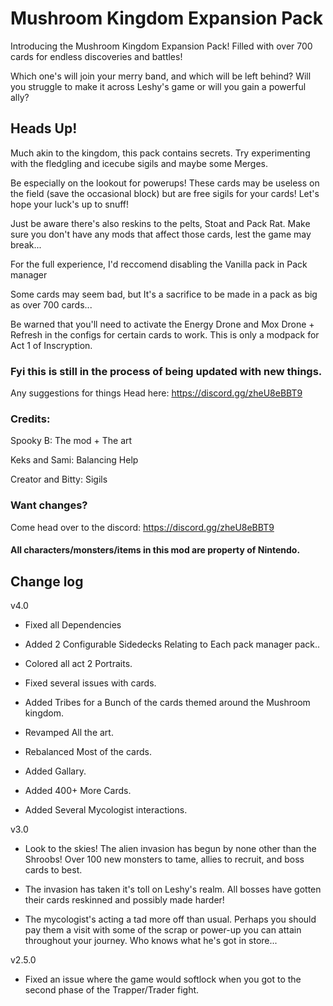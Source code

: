 # Mushroom Kingdom Expansion Pack
Introducing the Mushroom Kingdom Expansion Pack! Filled with over 700 cards for endless discoveries and battles!

Which one's will join your merry band, and which will be left behind? Will you struggle to make it across Leshy's game or will you gain a powerful ally?

## Heads Up!

Much akin to the kingdom, this pack contains secrets. Try experimenting with the fledgling and icecube sigils and maybe some Merges. 

Be especially on the lookout for powerups! These cards may be useless on the field (save the occasional block) but are free sigils for your cards! Let's hope your luck's up to snuff!

Just be aware there's also reskins to the pelts, Stoat and Pack Rat. Make sure you don't have any mods that affect those cards, lest the game may break...

For the full experience, I'd reccomend disabling the Vanilla pack in Pack manager

Some cards may seem bad, but It's a sacrifice to be made in a pack as big as over 700 cards... 

Be warned that you'll need to activate the Energy Drone and Mox Drone + Refresh in the configs for certain cards to work. This is only a modpack for Act 1 of Inscryption.

### Fyi this is still in the process of being updated with new things.

Any suggestions for things Head here: https://discord.gg/zheU8eBBT9

### Credits:

Spooky B: The mod + The art

Keks and Sami: Balancing Help

Creator and Bitty: Sigils

### Want changes?

Come head over to the discord: https://discord.gg/zheU8eBBT9

#### All characters/monsters/items in this mod are property of Nintendo.

## Change log

v4.0

- Fixed all Dependencies

- Added 2 Configurable Sidedecks Relating to Each pack manager pack..

- Colored all act 2 Portraits.

- Fixed several issues with cards.

- Added Tribes for a Bunch of the cards themed around the Mushroom kingdom.

- Revamped All the art.

- Rebalanced Most of the cards.

- Added Gallary.

- Added 400+ More Cards.

- Added Several Mycologist interactions.

v3.0

- Look to the skies! The alien invasion has begun by none other than the Shroobs! Over 100 new monsters to tame, allies to recruit, and boss cards to best.

- The invasion has taken it's toll on Leshy's realm. All bosses have gotten their cards reskinned and possibly made harder!

- The mycologist's acting a tad more off than usual. Perhaps you should pay them a visit with some of the scrap or power-up you can attain throughout your journey. Who knows what he's got in store...

v2.5.0

- Fixed an issue where the game would softlock when you got to the second phase of the Trapper/Trader fight.

